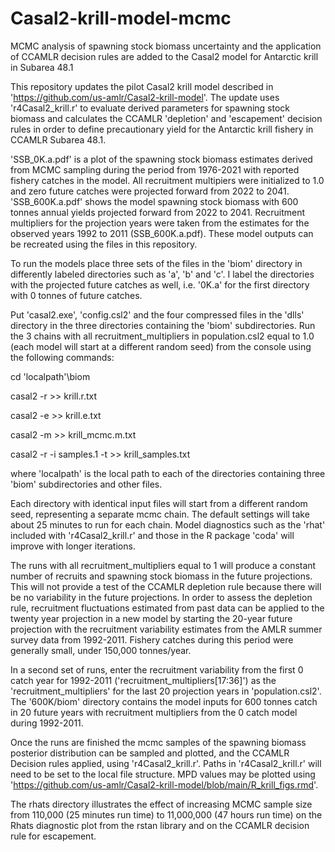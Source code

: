 # Casal2-krill-model-mcmc
MCMC analysis of spawning stock biomass uncertainty and the application of CCAMLR decision rules are added to the Casal2 model for Antarctic krill in Subarea 48.1
 
This repository updates the pilot Casal2 krill model described in 'https://github.com/us-amlr/Casal2-krill-model'. The update uses 'r4Casal2_krill.r' to evaluate derived parameters for spawning stock biomass and calculates the CCAMLR 'depletion' and 'escapement' decision rules in order to define precautionary yield for the Antarctic krill fishery in CCAMLR Subarea 48.1.

'SSB_0K.a.pdf' is a plot of the spawning stock biomass estimates derived from MCMC sampling during the period from 1976-2021 with reported fishery catches in the model. All recruitment multipiers were initialized to 1.0 and zero future catches were projected forward from 2022 to 2041. 'SSB_600K.a.pdf' shows the model spawning stock biomass with 600 tonnes annual yields projected forward from 2022 to 2041. Recruitment multipliers for the projection years were taken from the estimates for the observed years 1992 to 2011 (SSB_600K.a.pdf). These model outputs can be recreated using the files in this repository.

To run the models place three sets of the files in the 'biom' directory in differently labeled directories such as 'a', 'b' and 'c'. I label the directories with the projected future catches as well, i.e. '0K.a' for the first directory with 0 tonnes of future catches.

Put 'casal2.exe', 'config.csl2' and the four compressed files in the 'dlls' directory in the three directories containing the 'biom' subdirectories.
Run the 3 chains with all recruitment_multipliers in population.csl2 equal to 1.0 (each model will start at a different random seed) from the console using the following commands:

cd 'localpath'\biom

casal2 -r >> krill.r.txt

casal2 -e >> krill.e.txt

casal2 -m >> krill_mcmc.m.txt

casal2 -r -i samples.1 -t >> krill_samples.txt

where 'localpath' is the local path to each of the directories containing three 'biom' subdirectories and other files.

Each directory with identical input files will start from a different random seed, representing a separate mcmc chain. The default settings will take about 25 minutes to run for each chain. Model diagnostics such as the 'rhat'  included with 'r4Casal2_krill.r' and those in the R package 'coda' will improve with longer iterations. 

The runs with all recruitment_multipliers equal to 1 will produce a constant number of recruits and spawning stock biomass in the future projections. This will not provide a test of the CCAMLR depletion rule because there will be no variability in the future projections. In order to assess the depletion rule, recruitment fluctuations estimated from past data can be applied to the twenty year projection in a new model by starting the 20-year future projection with the recruitment variability estimates from the AMLR summer survey data from 1992-2011. Fishery catches during this period were generally small, under 150,000 tonnes/year.

In a second set of runs, enter the recruitment variability from the first 0 catch year for 1992-2011 ('recruitment_multipliers[17:36]') as the 'recruitment_multipliers' for the last 20 projection years in 'population.csl2'. The '600K/biom' directory contains the model inputs for 600 tonnes catch in 20 future years with recruitment multipliers from the 0 catch model during 1992-2011.

Once the runs are finished the mcmc samples of the spawning biomass posterior distribution can be sampled and plotted, and the CCAMLR Decision rules applied, using 'r4Casal2_krill.r'. Paths in 'r4Casal2_krill.r' will need to be set to the local file structure. MPD values may be plotted using 'https://github.com/us-amlr/Casal2-krill-model/blob/main/R_krill_figs.rmd'.

The rhats directory illustrates the effect of increasing MCMC sample size from 110,000 (25 minutes run time) to 11,000,000 (47 hours run time) on the Rhats diagnostic plot from the rstan library and on the CCAMLR decision rule for escapement.

